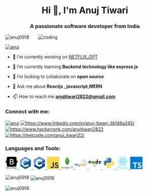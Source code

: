 <h1 align="center">Hi 👋, I'm Anuj Tiwari</h1>
<h3 align="center">A passionate software developer from India</h3>
<img align="right" alt="coding" width="400" src="https://cdn.dribbble.com/users/1162077/screenshots/3848914/programmer.gif"


<p align="left"> <img src="https://komarev.com/ghpvc/?username=anuj0918&label=Profile%20views&color=0e75b6&style=flat" alt="anuj0918" /> </p>

<p align="left"> <a href="https://twitter.com/anuj" target="blank"><img src="https://img.shields.io/twitter/follow/anuj?logo=twitter&style=for-the-badge" alt="anuj" /></a> </p>

- 🔭 I’m currently working on [NETFLIX_GPT](https://netflixgpt-d785c.web.app/)

- 🌱 I’m currently learning **Backend technology like express js**

- 👯 I’m looking to collaborate on **open source**

- 💬 Ask me about **Reactjs , javascript,MERN**

- 📫 How to reach me **anujtiwari2822@gmail.com**

<h3 align="left">Connect with me:</h3>
<p align="left">
<a href="https://twitter.com/anuj" target="blank"><img align="center" src="https://raw.githubusercontent.com/rahuldkjain/github-profile-readme-generator/master/src/images/icons/Social/twitter.svg" alt="anuj" height="30" width="40" /></a>
<a href="https://linkedin.com/in/https://www.linkedin.com/in/anuj-tiwari-3b148a245/" target="blank"><img align="center" src="https://raw.githubusercontent.com/rahuldkjain/github-profile-readme-generator/master/src/images/icons/Social/linked-in-alt.svg" alt="https://www.linkedin.com/in/anuj-tiwari-3b148a245/" height="30" width="40" /></a>
<a href="https://www.hackerrank.com/https://www.hackerrank.com/anujtiwari2822" target="blank"><img align="center" src="https://raw.githubusercontent.com/rahuldkjain/github-profile-readme-generator/master/src/images/icons/Social/hackerrank.svg" alt="https://www.hackerrank.com/anujtiwari2822" height="30" width="40" /></a>
<a href="https://www.leetcode.com/https://leetcode.com/anuj_tiwari22/" target="blank"><img align="center" src="https://raw.githubusercontent.com/rahuldkjain/github-profile-readme-generator/master/src/images/icons/Social/leet-code.svg" alt="https://leetcode.com/anuj_tiwari22/" height="30" width="40" /></a>
</p>

<h3 align="left">Languages and Tools:</h3>
<p align="left"> <a href="https://getbootstrap.com" target="_blank" rel="noreferrer"> <img src="https://raw.githubusercontent.com/devicons/devicon/master/icons/bootstrap/bootstrap-plain-wordmark.svg" alt="bootstrap" width="40" height="40"/> </a> <a href="https://www.cprogramming.com/" target="_blank" rel="noreferrer"> <img src="https://raw.githubusercontent.com/devicons/devicon/master/icons/c/c-original.svg" alt="c" width="40" height="40"/> </a> <a href="https://www.w3schools.com/cpp/" target="_blank" rel="noreferrer"> <img src="https://raw.githubusercontent.com/devicons/devicon/master/icons/cplusplus/cplusplus-original.svg" alt="cplusplus" width="40" height="40"/> </a> <a href="https://developer.mozilla.org/en-US/docs/Web/JavaScript" target="_blank" rel="noreferrer"> <img src="https://raw.githubusercontent.com/devicons/devicon/master/icons/javascript/javascript-original.svg" alt="javascript" width="40" height="40"/> </a> <a href="https://www.mongodb.com/" target="_blank" rel="noreferrer"> <img src="https://raw.githubusercontent.com/devicons/devicon/master/icons/mongodb/mongodb-original-wordmark.svg" alt="mongodb" width="40" height="40"/> </a> <a href="https://www.mysql.com/" target="_blank" rel="noreferrer"> <img src="https://raw.githubusercontent.com/devicons/devicon/master/icons/mysql/mysql-original-wordmark.svg" alt="mysql" width="40" height="40"/> </a> <a href="https://nodejs.org" target="_blank" rel="noreferrer"> <img src="https://raw.githubusercontent.com/devicons/devicon/master/icons/nodejs/nodejs-original-wordmark.svg" alt="nodejs" width="40" height="40"/> </a> <a href="https://www.python.org" target="_blank" rel="noreferrer"> <img src="https://raw.githubusercontent.com/devicons/devicon/master/icons/python/python-original.svg" alt="python" width="40" height="40"/> </a> <a href="https://reactjs.org/" target="_blank" rel="noreferrer"> <img src="https://raw.githubusercontent.com/devicons/devicon/master/icons/react/react-original-wordmark.svg" alt="react" width="40" height="40"/> </a> <a href="https://www.typescriptlang.org/" target="_blank" rel="noreferrer"> <img src="https://raw.githubusercontent.com/devicons/devicon/master/icons/typescript/typescript-original.svg" alt="typescript" width="40" height="40"/> </a> </p>

<p><img align="left" src="https://github-readme-stats.vercel.app/api/top-langs?username=anuj0918&show_icons=true&locale=en&layout=compact" alt="anuj0918" /></p>

<p>&nbsp;<img align="center" src="https://github-readme-stats.vercel.app/api?username=anuj0918&show_icons=true&locale=en" alt="anuj0918" /></p>

<p><img align="center" src="https://github-readme-streak-stats.herokuapp.com/?user=anuj0918&" alt="anuj0918" /></p>
